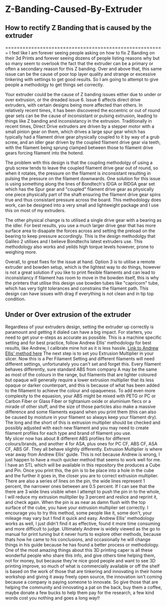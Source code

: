 # Z-Banding-Caused-By-Extruder
## How to rectify Z Banding that is caused by the extruder
=======================================================
I feel like I am forever seeing people asking on how to fix Z Banding on their 3d Prints and forever seeing dozens of people listing reasons why but so many seem to overlook the fact that the extruder can be a primary or often a secondary reason for this Z banding.  Over and above that, this same issue can be the cause of poor top layer quality and strange or excessive tinkering with settings to get good results.  So I am going to attempt to give people a methodolgy to get things set correctly.

Your extruder could be the cause of Z banding issues either due to under or over extrusion, or the dreaded issue 6. 
Issue 6 affects direct drive extruders, with certain designs being more affected than others.  In relatively recent times, it has been discovered the eccentric or out of round gear sets can be the cause of inconsistant or pulsing extrusion, leading to things like Z banding and inconsistancy in the extrusion.  Traditionally in recent times, Direct Drive extruders are driven by a stepper motor with a small pinion gear on them, which drives a large spur gear which has typically had a filament drive gear physically coupled to it by way of a grub screw, and an idler gear driven by the coupled filament drive gear via teeth, with the filament being sprung clamped between those to filament drive gears forcing filament into the hotend.  

The problem with this design is that the coupling methodolgy of using a grub screw tends to leave the coupled filament drive gear out of round, so when it rotates, the pressure on the filament is inconsistant resulting in pulsing the pressure on the filament downwards.  One solution for this issue is using something along the lines of Bondtech's IDGA or RIDGA gear set which has the Spur gear and "coupled" filament drive gear as physically one piece physically part of the shaft ensuring the filament drive gear spins true and thus consistant pressure across the board.  This methodology does work, can be designed into a very small and lightweight package and I use this on most of my extruders.

The other physical change is to utilised a single drive gear with a bearing as the idler. For best results, you use a much larger drive gear that has more surface area to disapate the forces across and setting the preload on the bearing to keep pressure accordingly.  This is the design methodolgy that Galileo 2 utilises and I believe Bondtechs latest extruders use. This methodology also works and yeilds high torque levels however, prone to weighing more.

Overall, to great fixes for the issue at hand.  Option 3 is to utilise a remote extruder and bowden setup, which is the lightest way to do things, however is not a great solution if you like to print flexible filaments and can lead to inconsistancy if filament has room to move in the bowden itself, this is why the printers that utilise this design use bowden tubes like "capricorn" tube, which has very tight tolerances and constrains the filament path. This design can have issues with drag if everything is not clean and in tip top condition.

## Under or Over extrusion of the extruder
Regardless of your extruders design, setting the extruder up correctly is paramount and getting it dialed can have a big impact.  For starters, you need to get your e-steps as accurate as possible.  This is a machine specific setting and for best practice, follow Andrew Ellis' methodology for best results, like Andrew, I calibrate mine hot as it is less hassle. [Link to Andrew Ellis' method here](https://ellis3dp.com/Print-Tuning-Guide/articles/extruder_calibration.html)
The next step is to set  you Extrusion Multiplier in your slicer. Now this is a Per Filament Setting and different filaments will need different settings, unfortunately you can't set and forget this. Every filament behaves differently, sure standard ABS from company A may be the same as most of the colours in the range, but filaments that are lighter coloured but opaque will generally require a lower extrusion multiplier that its less opaque or darker counterpart, and this is because of what has been added to the fillament to achieve the colour and opaqueness. To add even more complexity to the equasion, your ABS might be mixed with PETG or PC or Carbon Fiber or Glass Fiber or tightanium oxide or aluminium flecs or a mirade of other stuff, and the size of those particles also make a massive difference and some filaments expand when you print them (this can also be caused by moisture in your filament so always keep your filament dry). The long and the short of this is extrusion multiplier should be checked and possibly adjusted with each new filament and you may need to create filament profiles for each type and brand of filament you use.  
My slicer now has about 8 different ABS profiles for different colours/brands, and another 4 for ASA, plus ones for PC CF, ABS CF, ASA CF, ABS GF.  They all behave slightly differently.  Extrusion Multiplier is where vear away from Andrew Ellis' guide. This is not because Andrew is wrong, I just happen to have a much quicker method that seems to work well for me.  I have an STL which will be available in this repository the produces a Cube and Pin.  Once you print this, the pin is to be place into a hole in the cube and the further it goes in, the closer you are to correct extrusion multiplier. There are also a series of lines on the pin, the wide lines represent 1 percent, the narrower ones between are 0.5 percent. If I can see that the there are 3 wide lines visible when I attempt to push the pin in to the whole, I will reduce my extrusion mulitplier by 3 percent and reslice and reprint it, and check again. When the pin is as near as damn flush with the top surface of the cube, you have your extrusion multiplier set correctly.  I encourage you to try this method, some people like it, some don't, your mileage may vary but I find it quick and easy. Andrew Ellis' methodology works as well, I just didn't find it as effective, found it more time consuming and more difficult to judge.  Ultimately Andrew is widely viewed as the go to manual for print tuning but it never hurts to explore other methods, because thats how he came to his conclusions, and occasionally he will change things in his guide because he has found a better process or methodology.
One of the most amazing things about this 3D printing caper is all these wonderful people who share this info, and give others time helping them, not for money, but because they're nice good people and want to see 3D printing improve, so much of what is commercially available or off the shelf is based on the work of those that are tinkering and innovating in their home workshop and giving it away freely open source, the innovation isn't coming because a company is paying someone to innovate. So give those that are helping the community and innovating a pat on the back, buy them a coffee, maybe donate a few bucks to help them pay for the research, a few kind words cost you nothing and goes a long way!!
